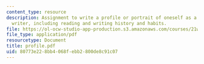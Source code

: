 ```yaml
---
content_type: resource
description: Assignment to write a profile or portrait of oneself as a reader and
  writer, including reading and writing history and habits.
file: https://ol-ocw-studio-app-production.s3.amazonaws.com/courses/21w-730-5-writing-on-contemporary-issues-imagining-the-future-fall-2007/80773e228bb4068febb2800de8c91c07_profile.pdf
file_type: application/pdf
resourcetype: Document
title: profile.pdf
uid: 80773e22-8bb4-068f-ebb2-800de8c91c07
---
```

